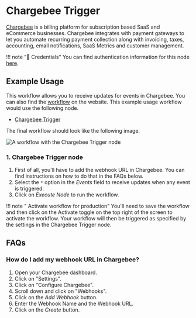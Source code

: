 # Chargebee Trigger

[Chargebee](https://www.chargebee.com/) is a billing platform for subscription based SaaS and eCommerce businesses. Chargebee integrates with payment gateways to let you automate recurring payment collection along with invoicing, taxes, accounting, email notifications, SaaS Metrics and customer management.

!!! note "🔑 Credentials"
    You can find authentication information for this node [here](/workflow/integrations/credentials/chargebee/).



## Example Usage

This workflow allows you to receive updates for events in Chargebee. You can also find the [workflow](https://WF².io/workflows/486) on the website. This example usage workflow would use the following node.
- [Chargebee Trigger]()

The final workflow should look like the following image.

![A workflow with the Chargebee Trigger node](/_images/integrations/trigger-nodes/chargebeetrigger/workflow.png)


### 1. Chargebee Trigger node

1. First of all, you'll have to add the webhook URL in Chargebee. You can find instructions on how to do that in the FAQs below.
2. Select the `*` option in the *Events* field to receive updates when any event is triggered.
3. Click on *Execute Node* to run the workflow.

!!! note " Activate workflow for production"
    You'll need to save the workflow and then click on the Activate toggle on the top right of the screen to activate the workflow. Your workflow will then be triggered as specified by the settings in the Chargebee Trigger node.


## FAQs

### How do I add my webhook URL in Chargebee?
1. Open your Chargebee dashboard.
2. Click on "Settings".
3. Click on "Configure Chargebee".
4. Scroll down and click on "Webhooks".
5. Click on the *Add Webhook* button.
6. Enter the Webhook Name and the Webhook URL.
7. Click on the *Create* button.
